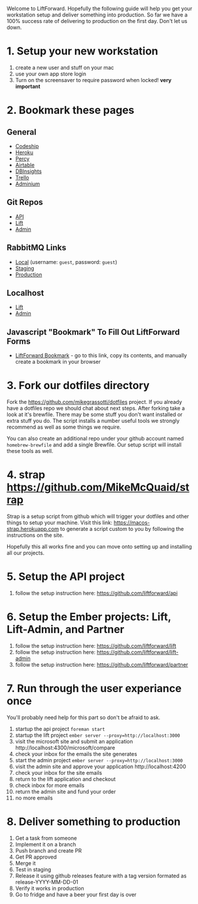 Welcome to LiftForward. Hopefully the following guide will help you get your workstation setup and deliver something into production. So far we have a 100% success rate of delivering to production on the first day. Don't let us down.

# 1. Setup your new workstation

 1. create a new user and stuff on your mac
 1. use your own app store login
 1. Turn on the screensaver to require password when locked! **very important**

# 2. Bookmark these pages
## General
* [Codeship](https://app.codeship.com/liftforward)
* [Heroku](https://dashboard.heroku.com/teams/liftforward/apps)
* [Percy](https://percy.io/liftforward/lift)
* [Airtable](https://airtable.com/tblp2HzmXnhu4p69o/viw5cR3FQOJm5DDiS)
* [DBInsights](https://www.dbinsights.io/reports)
* [Trello](https://trello.com/b/0FXL7eYE/tech-priorities)
* [Adminium](https://www.adminium.io/)

## Git Repos
* [API](https://github.com/liftforward/api)
* [Lift](https://github.com/liftforward/lift)
* [Admin](https://github.com/liftforward/lift-admin)

## RabbitMQ Links
* [Local](http://localhost:15672/#/queues) (username: `guest`, password: `guest`)
* [Staging](https://golden-raven.rmq.cloudamqp.com/#/)
* [Production](https://silver-hornet.rmq.cloudamqp.com/#/)

## Localhost
* [Lift](http://localhost:4300/)
* [Admin](http://localhost:4200/)

## Javascript "Bookmark" To Fill Out LiftForward Forms 
* [LiftForward Bookmark](https://github.com/liftforward/lift/blob/master/reg-forms-bookmarklet.js) - go to this link, copy its contents, and manually create a bookmark in your browser


# 3. Fork our dotfiles directory

 Fork the https://github.com/mikegrassotti/dotfiles project. If you already have a dotfiles repo we should chat about next steps. After forking take a look at it's brewfile. There may be some stuff you don't want installed or extra stuff you do. The script installs a number useful tools we strongly recommend as well as some things we require. 

You can also create an additional repo under your github account named `homebrew-brewfile` and add a single Brewfile. Our setup script will install these tools as well. 

# 4. strap https://github.com/MikeMcQuaid/strap

Strap is a setup script from github which will trigger your dotfiles and other things to setup your machine. Visit this link:  https://macos-strap.herokuapp.com to generate a script custom to you by following the instructions on the site.

Hopefully this all works fine and you can move onto setting up and installing all our projects.

# 5. Setup the API project
 1. follow the setup instruction here: https://github.com/liftforward/api
 
# 6. Setup the Ember projects: Lift, Lift-Admin, and Partner
 1. follow the setup instruction here: https://github.com/liftforward/lift
 1. follow the setup instruction here: https://github.com/liftforward/lift-admin
 1. follow the setup instruction here: https://github.com/liftforward/partner

# 7. Run through the user experiance once
You'll probably need help for this part so don't be afraid to ask.

 1. startup the api project `foreman start`
 1. startup the lift project `ember server --proxy=http://localhost:3000`
 1. visit the microsoft site and submit an application http://localhost:4300/microsoft/compare
 1. check your inbox for the emails the site generates
 1. start the admin project `ember server --proxy=http://localhost:3000`
 1. visit the admin site and approve your application http://localhost:4200
 1. check your inbox for the site emails
 1. return to the lift application and checkout
 1. check inbox for more emails
 1. return the admin site and fund your order
 1. no more emails 

# 8. Deliver something to production
 1. Get a task from someone
 2. Implement it on a branch
 3. Push branch and create PR
 4. Get PR approved
 5. Merge it
 6. Test in staging
 7. Release it using github releases feature with a tag version formated as release-YYYY-MM-DD-01
 8. Verify it works in production
 9. Go to fridge and have a beer your first day is over
